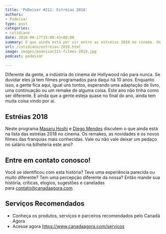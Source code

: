 ```yaml
---
title: 'PoDeixar #211: Estréias 2018'
authors:
- Podeixar
type: post
categories:
- cotidiano
date: 2018-09-17T15:00:43+00:00
summary: O que ainda está por vir entre as estréias 2018 no cinema. Os remakes, as novidades e os novos filmes das franquias mais conhecidas. Vale ou não vale deixar um pedaço no salário na bilheteria este ano?
url: /cotidiano/estreias-2018.html
image: images/podeixar211-filmes-2018.jpg
podcast: podeixar

---
```

Diferente da gente, a indústria do cinema de Hollywood não para nunca. Se duvidar eles já tem filmes programados para daqui há 10 anos. Enquanto isso, a gente fica aqui, igual uns tontos, esperando uma adaptação de livro, uma continuação ou um remake de alguma coisa. Este ano não tinha como ser diferente. E ainda que a gente esteja quase no final do ano, ainda tem muita coisa vindo por aí.

## Estréias 2018

Neste programa [Masaru Hoshi][1] e <a href="https://www.brotherscast.com.br/" target="_blank" rel="noopener noreferrer">Diego Mendes</a> discutem o que ainda está na lista das estréias 2018 no cinema. Os remakes, as novidades e os novos filmes das franquias mais conhecidas. Vale ou não vale deixar um pedaço no salário na bilheteria este ano?



## Entre em contato conosco!

Você se identificou com esta história? Teve uma experiência parecida ou muito diferente? Tem uma percepção diferente da nossa? Então mande sua história, críticas, elogios, sugestões e caneladas para <contato@canadaagora.com>.

## Serviços Recomendados

  * Conheça os produtos, serviços e parceiros recomendados pelo Canadá Agora
  * Acesse agora <https://www.canadaagora.com/servicos>

 [1]: /japa